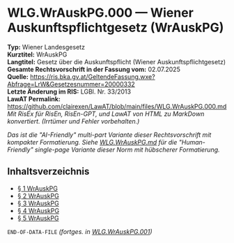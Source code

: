 # WLG.WrAuskPG.000 — Wiener Auskunftspflichtgesetz (WrAuskPG)
**Typ:** Wiener Landesgesetz  
**Kurztitel:** WrAuskPG  
**Langtitel:** Gesetz über die Auskunftspflicht (Wiener Auskunftspflichtgesetz)  
**Gesamte Rechtsvorschrift in der Fassung vom:** 02.07.2025  
**Quelle:** https://ris.bka.gv.at/GeltendeFassung.wxe?Abfrage=LrW&Gesetzesnummer=20000332  
**Letzte Änderung im RIS:** LGBl. Nr. 33/2013  
**LawAT Permalink:** https://github.com/clairexen/LawAT/blob/main/files/WLG.WrAuskPG.000.md  
*Mit RisEx für RisEn, RisEn-GPT, und LawAT von HTML zu MarkDown konvertiert. (Irrtümer und Fehler vorbehalten.)*

*Das ist die "AI-Friendly" multi-part Variante dieser Rechtsvorschrift mit kompakter Formatierung. Siehe [WLG.WrAuskPG.md](WLG.WrAuskPG.md) für die "Human-Friendly" single-page Variante dieser Norm mit hübscherer Formatierung.*

## Inhaltsverzeichnis

* [§ 1 WrAuskPG](WLG.WrAuskPG.001.md#-1-wrauskpg)  
* [§ 2 WrAuskPG](WLG.WrAuskPG.001.md#-2-wrauskpg)  
* [§ 3 WrAuskPG](WLG.WrAuskPG.001.md#-3-wrauskpg)  
* [§ 4 WrAuskPG](WLG.WrAuskPG.001.md#-4-wrauskpg)  
* [§ 5 WrAuskPG](WLG.WrAuskPG.001.md#-5-wrauskpg)

`END-OF-DATA-FILE` *(fortges. in [WLG.WrAuskPG.001](WLG.WrAuskPG.001.md))*
